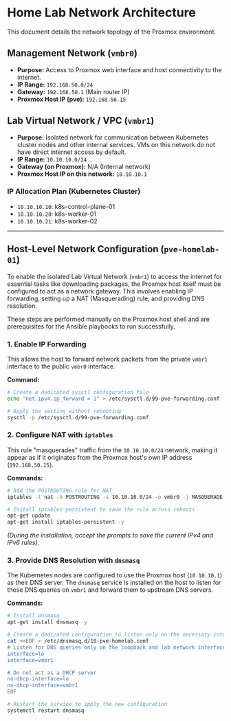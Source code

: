 # Home Lab Network Architecture

This document details the network topology of the Proxmox environment.

## Management Network (`vmbr0`)

- **Purpose:** Access to Proxmox web interface and host connectivity to the internet.
- **IP Range:** `192.168.50.0/24`
- **Gateway:** `192.168.50.1` (Main router IP)
- **Proxmox Host IP (pve):** `192.168.50.15`

## Lab Virtual Network / VPC (`vmbr1`)

- **Purpose:** Isolated network for communication between Kubernetes cluster nodes and other internal services. VMs on this network do not have direct internet access by default.
- **IP Range:** `10.10.10.0/24`
- **Gateway (on Proxmox):** N/A (Internal network)
- **Proxmox Host IP on this network:** `10.10.10.1`

### IP Allocation Plan (Kubernetes Cluster)

- `10.10.10.10`: k8s-control-plane-01
- `10.10.10.20`: k8s-worker-01
- `10.10.10.21`: k8s-worker-02

---

## Host-Level Network Configuration (`pve-homelab-01`)

To enable the isolated Lab Virtual Network (`vmbr1`) to access the internet for essential tasks like downloading packages, the Proxmox host itself must be configured to act as a network gateway. This involves enabling IP forwarding, setting up a NAT (Masquerading) rule, and providing DNS resolution.

These steps are performed manually on the Proxmox host shell and are prerequisites for the Ansible playbooks to run successfully.

### 1. Enable IP Forwarding

This allows the host to forward network packets from the private `vmbr1` interface to the public `vmbr0` interface.

**Command:**
```bash
# Create a dedicated sysctl configuration file
echo "net.ipv4.ip_forward = 1" > /etc/sysctl.d/99-pve-forwarding.conf

# Apply the setting without rebooting
sysctl -p /etc/sysctl.d/99-pve-forwarding.conf
```

### 2. Configure NAT with `iptables`

This rule "masquerades" traffic from the `10.10.10.0/24` network, making it appear as if it originates from the Proxmox host's own IP address (`192.168.50.15`).

**Commands:**
```bash
# Add the POSTROUTING rule for NAT
iptables -t nat -A POSTROUTING -s 10.10.10.0/24 -o vmbr0 -j MASQUERADE

# Install iptables-persistent to save the rule across reboots
apt-get update
apt-get install iptables-persistent -y
```
*(During the installation, accept the prompts to save the current IPv4 and IPv6 rules).*

### 3. Provide DNS Resolution with `dnsmasq`

The Kubernetes nodes are configured to use the Proxmox host (`10.10.10.1`) as their DNS server. The `dnsmasq` service is installed on the host to listen for these DNS queries on `vmbr1` and forward them to upstream DNS servers.

**Commands:**
```bash
# Install dnsmasq
apt-get install dnsmasq -y

# Create a dedicated configuration to listen only on the necessary interfaces
cat <<EOF > /etc/dnsmasq.d/10-pve-homelab.conf
# Listen for DNS queries only on the loopback and lab network interfaces
interface=lo
interface=vmbr1

# Do not act as a DHCP server
no-dhcp-interface=lo
no-dhcp-interface=vmbr1
EOF

# Restart the service to apply the new configuration
systemctl restart dnsmasq
```